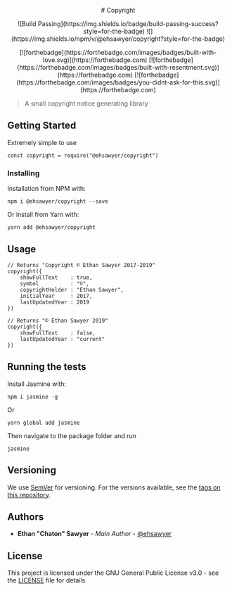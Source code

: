 <p align="center"># Copyright</p>
<p align="center">![Build Passing](https://img.shields.io/badge/build-passing-success?style=for-the-badge) ![](https://img.shields.io/npm/v/@ehsawyer/copyright?style=for-the-badge)</p>

<p align="center">[![forthebadge](https://forthebadge.com/images/badges/built-with-love.svg)](https://forthebadge.com) [![forthebadge](https://forthebadge.com/images/badges/built-with-resentment.svg)](https://forthebadge.com) [![forthebadge](https://forthebadge.com/images/badges/you-didnt-ask-for-this.svg)](https://forthebadge.com)</p>

>A small copyright notice generating library

## Getting Started

Extremely simple to use

```
const copyright = require("@ehsawyer/copyright")
```

### Installing

Installation from NPM with:

```
npm i @ehsawyer/copyright --save
```

Or install from Yarn with:

```
yarn add @ehsawyer/copyright
```

## Usage

```
// Returns "Copyright © Ethan Sawyer 2017-2019"
copyright({
    showFullText    : true,
    symbol          : "©",
    copyrightHolder : "Ethan Sawyer",
    initialYear     : 2017,
    lastUpdatedYear : 2019
})

// Returns "© Ethan Sawyer 2019"
copyright({
    showFullText    : false,
    lastUpdatedYear : "current"
})
```

## Running the tests

Install Jasmine with:

```
npm i jasmine -g
```
Or
```
yarn global add jasmine
```

Then navigate to the package folder and run

```
jasmine
```

## Versioning

We use [SemVer](http://semver.org/) for versioning. For the versions available, see the [tags on this repository](https://github.com/your/project/tags). 

## Authors

* **Ethan "Chaton" Sawyer** - *Main Author* - [@ehsawyer](https://github.com/ehsawyer)

## License

This project is licensed under the GNU General Public License v3.0 - see the [LICENSE](LICENSE) file for details

